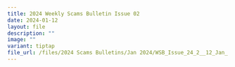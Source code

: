 ```yaml
---
title: 2024 Weekly Scams Bulletin Issue 02
date: 2024-01-12
layout: file
description: ""
image: ""
variant: tiptap
file_url: /files/2024 Scams Bulletins/Jan 2024/WSB_Issue_24_2__12_Jan_.pdf
---
```

